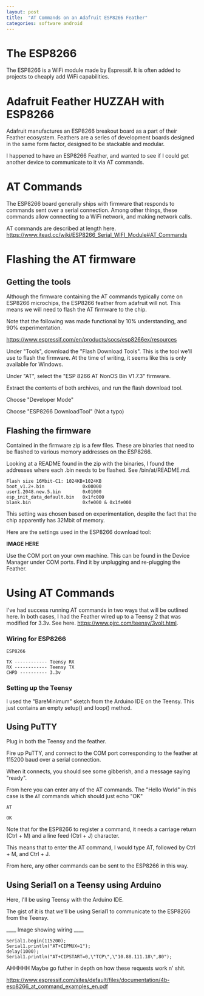 ```yaml
---
layout: post
title:  "AT Commands on an Adafruit ESP8266 Feather"
categories: software android
---
```


# The ESP8266

The ESP8266 is a WiFi module made by Espressif. It is often added to projects to cheaply add WiFi capabilities.

# Adafruit Feather HUZZAH with ESP8266

Adafruit manufactures an ESP8266 breakout board as a part of their Feather ecosystem. Feathers are a series of development boards designed in the same form factor, designed to be stackable and modular.

I happened to have an ESP8266 Feather, and wanted to see if I could get another device to communicate to it via AT commands.

# AT Commands

The ESP8266 board generally ships with firmware that responds to commands sent over a serial connection. Among other things, these commands allow connecting to a WiFi network, and making network calls.

AT commands are described at length here. https://www.itead.cc/wiki/ESP8266_Serial_WIFI_Module#AT_Commands


# Flashing the AT firmware

## Getting the tools

Although the firmware containing the AT commands typically come on ESP8266 microchips, the ESP8266 feather from adafruit will not. This means we will need to flash the AT firmware to the chip.


Note that the following was made functional by 10% understanding, and 90% experimentation.

https://www.espressif.com/en/products/socs/esp8266ex/resources

Under "Tools", download the "Flash Download Tools". This is the tool we'll use to flash the firmware. At the time of writing, it seems like this is only available for Windows.

Under "AT", select the "ESP 8266 AT NonOS Bin V1.7.3" firmware.

Extract the contents of both archives, and run the flash download tool. 

Choose "Developer Mode"

Choose "ESP8266 DownloadTool" (Not a typo)

## Flashing the firmware

Contained in the firmware zip is a few files. These are binaries that need to be flashed to various memory addresses on the ESP8266.

Looking at a README found in the zip with the binaries, I found the addresses where each .bin needs to be flashed. See /bin/at/README.md.

```
Flash size 16Mbit-C1: 1024KB+1024KB
boot_v1.2+.bin              0x00000
user1.2048.new.5.bin        0x01000
esp_init_data_default.bin   0x1fc000
blank.bin                   0xfe000 & 0x1fe000
```

This setting was chosen based on experimentation, despite the fact that the chip apparently has 32Mbit of memory.

Here are the settings used in the ESP8266 download tool:

____IMAGE HERE____

Use the COM port on your own machine. This can be found in the Device Manager under COM ports. Find it by unplugging and re-plugging the Feather.

# Using AT Commands

I've had success running AT commands in two ways that will be outlined here. In both cases, I had the Feather wired up to a Teensy 2 that was modified for 3.3v. See here. https://www.pjrc.com/teensy/3volt.html.

### Wiring for ESP8266

```
ESP8266

TX ------------ Teensy RX
RX ------------ Teensy TX
CHPD ---------- 3.3v
```

### Setting up the Teensy

I used the "BareMinimum" sketch from the Arduino IDE on the Teensy. This just contains an empty setup() and loop() method.

## Using PuTTY

Plug in both the Teensy and the feather.

Fire up PuTTY, and connect to the COM port corresponding to the feather at 115200 baud over a serial connection.

When it connects, you should see some gibberish, and a message saying "ready".

From here you can enter any of the AT commands. The "Hello World" in this case is the `AT` commands which should just echo "OK"

```
AT

OK
```

Note that for the ESP8266 to register a command, it needs a carriage return (Ctrl + M) and a line feed (Ctrl + J) character.

This means that to enter the AT command, I would type AT, followed by Ctrl + M, and Ctrl + J.

From here, any other commands can be sent to the ESP8266 in this way.

## Using Serial1 on a Teensy using Arduino

Here, I'll be using Teensy with the Arduino IDE. 

The gist of it is that we'll be using Serial1 to communicate to the ESP8266 from the Teensy.

____ Image showing wiring ____



```
Serial1.begin(115200);
Serial1.println("AT+CIPMUX=1");
delay(1000);
Serial1.println("AT+CIPSTART=0,\"TCP\",\"10.88.111.18\",80");

```


AHHHHH Maybe go futher in depth on how these requests work n' shit.

https://www.espressif.com/sites/default/files/documentation/4b-esp8266_at_command_examples_en.pdf



